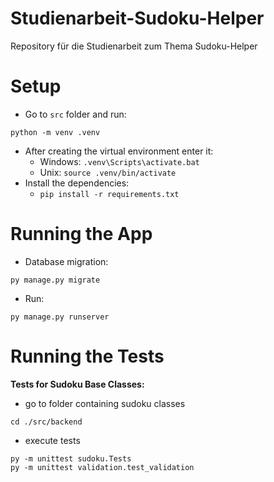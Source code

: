 # Studienarbeit-Sudoku-Helper
Repository für die Studienarbeit zum Thema Sudoku-Helper

# Setup
- Go to `src` folder and run:
```
python -m venv .venv
```
- After creating the virtual environment enter it:
    - Windows: `.venv\Scripts\activate.bat`
    - Unix: `source .venv/bin/activate`
- Install the dependencies:
    - `pip install -r requirements.txt`

# Running the App
- Database migration:
```
py manage.py migrate
```
- Run:
```
py manage.py runserver
```

# Running the Tests
**Tests for Sudoku Base Classes:**
- go to folder containing sudoku classes
```
cd ./src/backend
```
- execute tests
```
py -m unittest sudoku.Tests
py -m unittest validation.test_validation
```